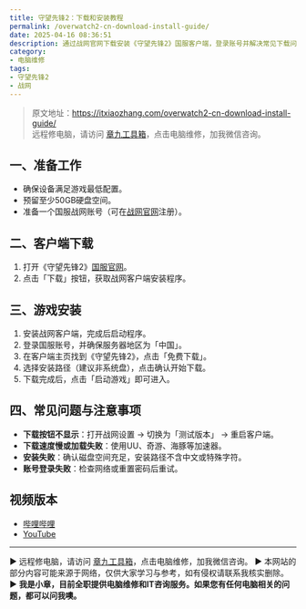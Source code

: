 ```yaml
---
title: 守望先锋2：下载和安装教程
permalink: /overwatch2-cn-download-install-guide/
date: 2025-04-16 08:36:51
description: 通过战网官网下载安装《守望先锋2》国服客户端，登录账号并解决常见下载问题，快速进入游戏。
category:
- 电脑维修
tags:
- 守望先锋2
- 战网
---
```


> 原文地址：<https://itxiaozhang.com/overwatch2-cn-download-install-guide/>  
> 远程修电脑，请访问 [章九工具箱](https://zhang9.com/)，点击电脑维修，加我微信咨询。 

## 一、准备工作

- 确保设备满足游戏最低配置。
- 预留至少50GB硬盘空间。
- 准备一个国服战网账号（可在[战网官网](https://shop.battlenet.com.cn/)注册）。

## 二、客户端下载

1. 打开《守望先锋2》[国服官网](https://ow.blizzard.cn/download/#/)。
2. 点击「下载」按钮，获取战网客户端安装程序。

## 三、游戏安装

1. 安装战网客户端，完成后启动程序。
2. 登录国服账号，并确保服务器地区为「中国」。
3. 在客户端主页找到《守望先锋2》，点击「免费下载」。
4. 选择安装路径（建议非系统盘），点击确认开始下载。
5. 下载完成后，点击「启动游戏」即可进入。

## 四、常见问题与注意事项

- **下载按钮不显示**：打开战网设置 → 切换为「测试版本」 → 重启客户端。
- **下载速度慢或加载失败**：使用UU、奇游、海豚等加速器。
- **安装失败**：确认磁盘空间充足，安装路径不含中文或特殊字符。
- **账号登录失败**：检查网络或重置密码后重试。

## 视频版本

- [哔哩哔哩](https://space.bilibili.com/3546607630944387)
- [YouTube](https://www.youtube.com/@itxiaozhang)

---
▶ 远程修电脑，请访问 [章九工具箱](https://zhang9.com/)，点击电脑维修，加我微信咨询。 
▶ 本网站的部分内容可能来源于网络，仅供大家学习与参考，如有侵权请联系我核实删除。  
▶ **我是小章，目前全职提供电脑维修和IT咨询服务。如果您有任何电脑相关的问题，都可以问我噢。**  

